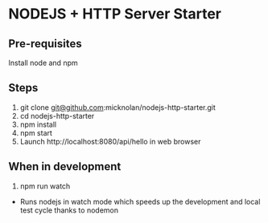 # NODEJS + HTTP Server Starter 

## Pre-requisites
Install node and npm

## Steps
1. git clone git@github.com:micknolan/nodejs-http-starter.git
2. cd nodejs-http-starter
3. npm install
4. npm start
5. Launch http://localhost:8080/api/hello in web browser

## When in development
1. npm run watch 
* Runs nodejs in watch mode which speeds up the development and local test cycle thanks to nodemon
